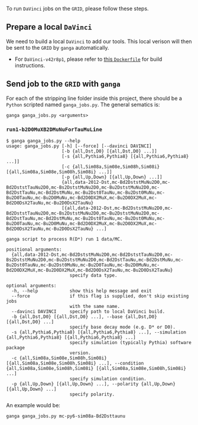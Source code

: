 To run `DaVinci` jobs on the `GRID`, please follow these steps.

## Prepare a local `DaVinci`
We need to build a local `DaVinci` to add our tools. This local verison will
then be sent to the `GRID` by `ganga` automatically.

* For `DaVinci-v42r8p1`, please refer to [this `Dockerfile`](https://github.com/umd-lhcb/docker-images/blob/davinci-v42r8p1/lhcb-stack-cc7/Dockerfile-DaVinci-SL)
  for build instructions.


## Send job to the `GRID` with `ganga`
For each of the stripping line folder inside this project, there should be a
`Python` scripted named `ganga_jobs.py`. The general sematics is:
```
ganga ganga_jobs.py <arguments>
```

### `run1-b2D0MuXB2DMuNuForTauMuLine`
```
$ ganga ganga_jobs.py --help
usage: ganga_jobs.py [-h] [--force] [--davinci DAVINCI]
                     [-b {all,Dst,D0} [{all,Dst,D0} ...]]
                     [-s {all,Pythia6,Pythia8} [{all,Pythia6,Pythia8} ...]]
                     [-c {all,Sim08a,Sim08e,Sim08h,Sim08i} [{all,Sim08a,Sim08e,Sim08h,Sim08i} ...]]
                     [-p {all,Up,Down} [{all,Up,Down} ...]]
                     {all,data-2012-Dst,mc-Bd2DststMuNu2D0,mc-Bd2DststTauNu2D0,mc-Bs2DststMuNu2D0,mc-Bu2DststMuNu2D0,mc-Bd2DstTauNu,mc-Bd2DstMuNu,mc-Bu2Dst0TauNu,mc-Bu2Dst0MuNu,mc-Bu2D0TauNu,mc-Bu2D0MuNu,mc-Bd2D0DX2MuX,mc-Bu2D0DX2MuX,mc-Bd2D0DsX2TauNu,mc-Bu2D0DsX2TauNu}
                     [{all,data-2012-Dst,mc-Bd2DststMuNu2D0,mc-Bd2DststTauNu2D0,mc-Bs2DststMuNu2D0,mc-Bu2DststMuNu2D0,mc-Bd2DstTauNu,mc-Bd2DstMuNu,mc-Bu2Dst0TauNu,mc-Bu2Dst0MuNu,mc-Bu2D0TauNu,mc-Bu2D0MuNu,mc-Bd2D0DX2MuX,mc-Bu2D0DX2MuX,mc-Bd2D0DsX2TauNu,mc-Bu2D0DsX2TauNu} ...]

ganga script to process R(D*) run 1 data/MC.

positional arguments:
  {all,data-2012-Dst,mc-Bd2DststMuNu2D0,mc-Bd2DststTauNu2D0,mc-Bs2DststMuNu2D0,mc-Bu2DststMuNu2D0,mc-Bd2DstTauNu,mc-Bd2DstMuNu,mc-Bu2Dst0TauNu,mc-Bu2Dst0MuNu,mc-Bu2D0TauNu,mc-Bu2D0MuNu,mc-Bd2D0DX2MuX,mc-Bu2D0DX2MuX,mc-Bd2D0DsX2TauNu,mc-Bu2D0DsX2TauNu}
                        specify data type.

optional arguments:
  -h, --help            show this help message and exit
  --force               if this flag is supplied, don't skip existing jobs
                        with the same name.
  --davinci DAVINCI     specify path to local DaVinci build.
  -b {all,Dst,D0} [{all,Dst,D0} ...], --base {all,Dst,D0} [{all,Dst,D0} ...]
                        specify base decay mode (e.g. D* or D0).
  -s {all,Pythia6,Pythia8} [{all,Pythia6,Pythia8} ...], --simulation {all,Pythia6,Pythia8} [{all,Pythia6,Pythia8} ...]
                        specify simulation (typically Pythia) software package
                        version.
  -c {all,Sim08a,Sim08e,Sim08h,Sim08i} [{all,Sim08a,Sim08e,Sim08h,Sim08i} ...], --condition {all,Sim08a,Sim08e,Sim08h,Sim08i} [{all,Sim08a,Sim08e,Sim08h,Sim08i} ...]
                        specify simulation condition.
  -p {all,Up,Down} [{all,Up,Down} ...], --polarity {all,Up,Down} [{all,Up,Down} ...]
                        specify polarity.
```

An example would be:
```
ganga ganga_jobs.py mc-py6-sim08a-Bd2Dsttaunu
```
